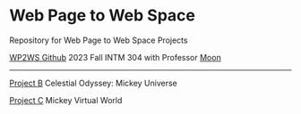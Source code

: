 # Web Page to Web Space
 Repository for Web Page to Web Space Projects

 [WP2WS Github](https://github.com/MOQN/IMA-Web-Page-To-Web-Space)
 2023 Fall INTM 304 with Professor [Moon](https://github.com/MOQN)

 ---

 [Project B]()
 Celestial Odyssey: Mickey Universe

 [Project C]()
 Mickey Virtual World
